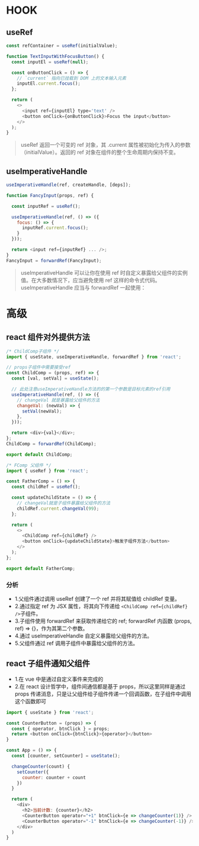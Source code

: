 # HOOK

## useRef

```javascript
const refContainer = useRef(initialValue);
```

```javascript
function TextInputWithFocusButton() {
  const inputEl = useRef(null);

  const onButtonClick = () => {
    // `current` 指向已挂载到 DOM 上的文本输入元素
    inputEl.current.focus();
  };

  return (
    <>
      <input ref={inputEl} type='text' />
      <button onClick={onButtonClick}>Focus the input</button>
    </>
  );
}
```

> useRef 返回一个可变的 ref 对象，其 .current 属性被初始化为传入的参数（initialValue）。返回的 ref 对象在组件的整个生命周期内保持不变。

## useImperativeHandle

```javascript
useImperativeHandle(ref, createHandle, [deps]);
```

```javascript
function FancyInput(props, ref) {

  const inputRef = useRef();

  useImperativeHandle(ref, () => ({
    focus: () => {
      inputRef.current.focus();
    }
  }));

  return <input ref={inputRef} ... />;
}
FancyInput = forwardRef(FancyInput);
```

> useImperativeHandle 可以让你在使用 ref 时自定义暴露给父组件的实例值。在大多数情况下，应当避免使用 ref 这样的命令式代码。useImperativeHandle 应当与 forwardRef 一起使用：

# 高级

## react 组件对外提供方法

```javascript
/* ChildComp子组件 */
import { useState, useImperativeHandle, forwardRef } from 'react';

// props子组件中需要接受ref
const ChildComp = (props, ref) => {
  const [val, setVal] = useState();

  // 此处注意useImperativeHandle方法的的第一个参数是目标元素的ref引用
  useImperativeHandle(ref, () => ({
    // changeVal 就是暴露给父组件的方法
    changeVal: (newVal) => {
      setVal(newVal);
    },
  }));

  return <div>{val}</div>;
};
ChildComp = forwardRef(ChildComp);

export default ChildComp;
```

```javascript
/* FComp 父组件 */
import { useRef } from 'react';

const FatherComp = () => {
  const childRef = useRef();

  const updateChildState = () => {
    // changeVal就是子组件暴露给父组件的方法
    childRef.current.changeVal(99);
  };

  return (
    <>
      <ChildComp ref={childRef} />
      <button onClick={updateChildState}>触发子组件方法</button>
    </>
  );
};

export default FatherComp;
```

### 分析

- 1.父组件通过调用 useRef 创建了一个 ref 并将其赋值给 childRef 变量。
- 2.通过指定 ref 为 JSX 属性，将其向下传递给 `<ChildComp ref={childRef} />`子组件。
- 3.子组件使用 forwardRef 来获取传递给它的 ref; forwardRef 内函数 (props, ref) => {}，作为其第二个参数。
- 4.通过 useImperativeHandle 自定义暴露给父组件的方法。
- 5.父组件通过 ref 调用子组件中暴露给父组件的方法。

## react 子组件通知父组件

- 1.在 vue 中是通过自定义事件来完成的
- 2.在 react 设计哲学中，组件间通信都是基于 props，所以这里同样是通过 props 传递消息，只是让父组件给子组件传递一个回调函数，在子组件中调用这个函数即可

```javascript
import { useState } from 'react';

const CounterButton = (props) => {
  const { operator, btnClick } = props;
  return <button onClick={btnClick}>{operator}</button>
}

const App = () => {
  const [counter, setCounter] = useState();

  changeCounter(count) {
    setCounter({
      counter: counter + count
    })
  }

  return (
    <div>
      <h2>当前计数: {counter}</h2>
      <CounterButton operator="+1" btnClick={e => changeCounter(1)} />
      <CounterButton operator="-1" btnClick={e => changeCounter(-1)} />
    </div>
  )
}
```
